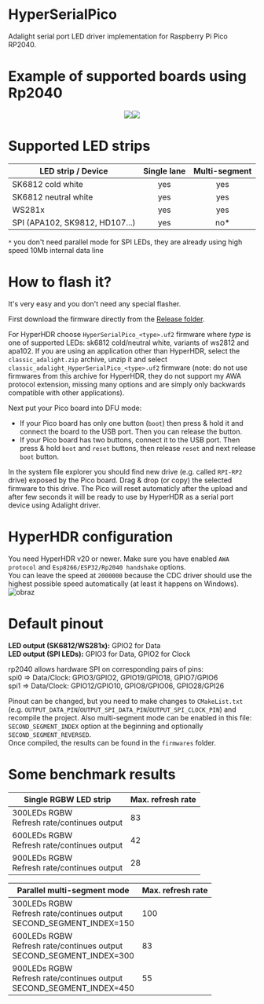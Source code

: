 # HyperSerialPico
Adalight serial port LED driver implementation for Raspberry Pi Pico RP2040.  

# Example of supported boards using Rp2040
<p align="center"><img src="https://user-images.githubusercontent.com/69086569/236885968-baab51ba-a54b-4072-9a2a-cf867f2edb4b.png"/><img src="https://user-images.githubusercontent.com/69086569/236885360-dce9cfd7-92a8-43c6-911f-649325ee8a96.png"/></p>

# Supported LED strips
| LED strip / Device             |    Single lane   |    Multi-segment   |
|--------------------------------|:----------------:|:------------------:|
| SK6812 cold white              |       yes        |        yes         |
| SK6812 neutral white           |       yes        |        yes         |
| WS281x                         |       yes        |        yes         |
| SPI (APA102, SK9812, HD107...) |       yes        |        no*         |

`*` you don't need parallel mode for SPI LEDs, they are already using high speed 10Mb internal data line

# How to flash it?
It's very easy and you don't need any special flasher.  

First download the firmware directly from the [Release folder](https://github.com/awawa-dev/HyperSerialPico/releases).  

For HyperHDR choose `HyperSerialPico_<type>.uf2` firmware where *type* is one of supported LEDs: sk6812 cold/neutral white, variants of ws2812 and apa102. If you are using an application other than HyperHDR, select the `classic_adalight.zip` archive, unzip it and select `classic_adalight_HyperSerialPico_<type>.uf2` firmware (note: do not use firmwares from this archive for HyperHDR, they do not support my AWA protocol extension, missing many options and are simply only backwards compatible with other applications).  
  
Next put your Pico board into DFU mode:  
* If your Pico board has only one button (`boot`) then press & hold it and connect the board to the USB port. Then you can release the button.
* If your Pico board has two buttons, connect it to the USB port. Then press & hold `boot` and `reset` buttons, then release `reset` and next release `boot` button.  

In the system file explorer you should find new drive (e.g. called `RPI-RP2` drive) exposed by the Pico board. Drag & drop (or copy) the selected firmware to this drive. 
The Pico will reset automaticly after the upload and after few seconds it will be ready to use by HyperHDR as a serial port device using Adalight driver.

# HyperHDR configuration
You need HyperHDR v20 or newer. Make sure you have enabled `AWA protocol` and `Esp8266/ESP32/Rp2040 handshake` options.  
You can leave the speed at `2000000` because the CDC driver should use the highest possible speed automatically (at least it happens on Windows).  
![obraz](https://user-images.githubusercontent.com/69086569/236870662-12f67d14-c2ca-4ba1-b6a3-e34c27949d19.png)

# Default pinout
  
**LED output (SK6812/WS281x):** GPIO2 for Data    
**LED output (SPI LEDs):** GPIO3 for Data, GPIO2 for Clock  

rp2040 allows hardware SPI on corresponding pairs of pins:  
spi0 ⇒ Data/Clock: GPIO3/GPIO2, GPIO19/GPIO18, GPIO7/GPIO6  
spi1 ⇒ Data/Clock: GPIO12/GPIO10, GPIO8/GPIO06, GPIO28/GPI26  

Pinout can be changed, but you need to make changes to `CMakeList.txt` (e.g. `OUTPUT_DATA_PIN`/`OUTPUT_SPI_DATA_PIN`/`OUTPUT_SPI_CLOCK_PIN`) and recompile the project. Also multi-segment mode can be enabled in this file: `SECOND_SEGMENT_INDEX` option at the beginning and optionally `SECOND_SEGMENT_REVERSED`.  
Once compiled, the results can be found in the `firmwares` folder.  

# Some benchmark results

| Single RGBW LED strip                          | Max. refresh rate |
|------------------------------------------------|-------------------|
| 300LEDs RGBW<br>Refresh rate/continues output  |         83        |
| 600LEDs RGBW<br>Refresh rate/continues output  |         42        |
| 900LEDs RGBW<br>Refresh rate/continues output  |         28        |

| Parallel multi-segment mode                           | Max. refresh rate |
|---------------------------------------------------------------------------|----------------------|
| 300LEDs RGBW<br>Refresh rate/continues output<br>SECOND_SEGMENT_INDEX=150 |          100         |
| 600LEDs RGBW<br>Refresh rate/continues output<br>SECOND_SEGMENT_INDEX=300 |           83         |
| 900LEDs RGBW<br>Refresh rate/continues output<br>SECOND_SEGMENT_INDEX=450 |           55         |

